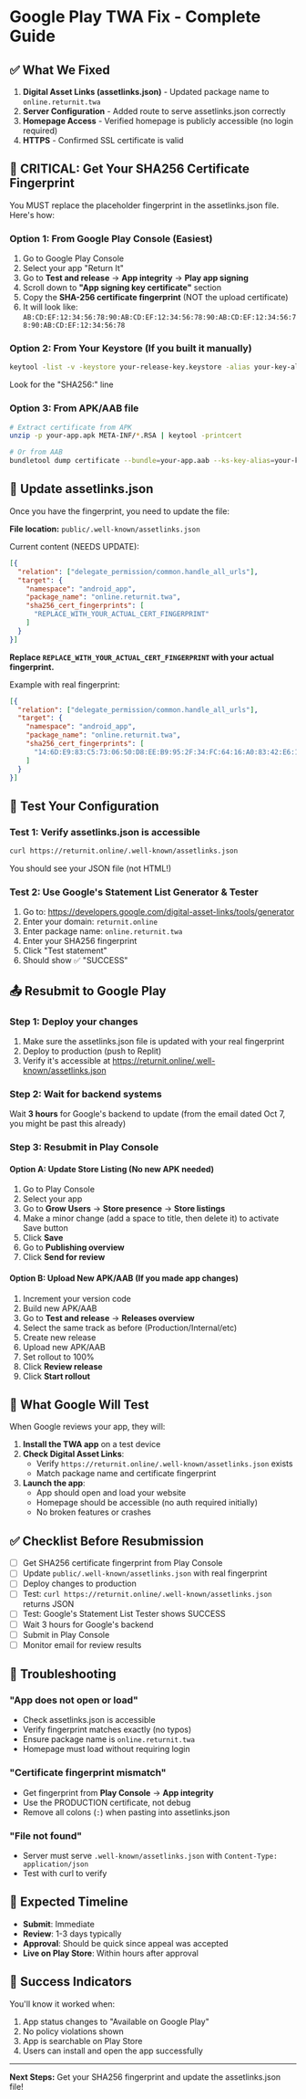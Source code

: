 # Google Play TWA Fix - Complete Guide

## ✅ What We Fixed

1. **Digital Asset Links (assetlinks.json)** - Updated package name to `online.returnit.twa`
2. **Server Configuration** - Added route to serve assetlinks.json correctly
3. **Homepage Access** - Verified homepage is publicly accessible (no login required)
4. **HTTPS** - Confirmed SSL certificate is valid

## 🔑 CRITICAL: Get Your SHA256 Certificate Fingerprint

You MUST replace the placeholder fingerprint in the assetlinks.json file. Here's how:

### Option 1: From Google Play Console (Easiest)
1. Go to Google Play Console
2. Select your app "Return It"
3. Go to **Test and release** → **App integrity** → **Play app signing**
4. Scroll down to **"App signing key certificate"** section
5. Copy the **SHA-256 certificate fingerprint** (NOT the upload certificate)
6. It will look like: `AB:CD:EF:12:34:56:78:90:AB:CD:EF:12:34:56:78:90:AB:CD:EF:12:34:56:78:90:AB:CD:EF:12:34:56:78`

### Option 2: From Your Keystore (If you built it manually)
```bash
keytool -list -v -keystore your-release-key.keystore -alias your-key-alias
```
Look for the "SHA256:" line

### Option 3: From APK/AAB file
```bash
# Extract certificate from APK
unzip -p your-app.apk META-INF/*.RSA | keytool -printcert

# Or from AAB
bundletool dump certificate --bundle=your-app.aab --ks-key-alias=your-key-alias
```

## 📝 Update assetlinks.json

Once you have the fingerprint, you need to update the file:

**File location:** `public/.well-known/assetlinks.json`

Current content (NEEDS UPDATE):
```json
[{
  "relation": ["delegate_permission/common.handle_all_urls"],
  "target": {
    "namespace": "android_app",
    "package_name": "online.returnit.twa",
    "sha256_cert_fingerprints": [
      "REPLACE_WITH_YOUR_ACTUAL_CERT_FINGERPRINT"
    ]
  }
}]
```

**Replace `REPLACE_WITH_YOUR_ACTUAL_CERT_FINGERPRINT` with your actual fingerprint.**

Example with real fingerprint:
```json
[{
  "relation": ["delegate_permission/common.handle_all_urls"],
  "target": {
    "namespace": "android_app",
    "package_name": "online.returnit.twa",
    "sha256_cert_fingerprints": [
      "14:6D:E9:83:C5:73:06:50:D8:EE:B9:95:2F:34:FC:64:16:A0:83:42:E6:1D:BE:A8:8A:04:96:B2:3F:CF:44:E5"
    ]
  }
}]
```

## 🧪 Test Your Configuration

### Test 1: Verify assetlinks.json is accessible
```bash
curl https://returnit.online/.well-known/assetlinks.json
```
You should see your JSON file (not HTML!)

### Test 2: Use Google's Statement List Generator & Tester
1. Go to: https://developers.google.com/digital-asset-links/tools/generator
2. Enter your domain: `returnit.online`
3. Enter package name: `online.returnit.twa`
4. Enter your SHA256 fingerprint
5. Click "Test statement"
6. Should show ✅ "SUCCESS"

## 📤 Resubmit to Google Play

### Step 1: Deploy your changes
1. Make sure the assetlinks.json file is updated with your real fingerprint
2. Deploy to production (push to Replit)
3. Verify it's accessible at https://returnit.online/.well-known/assetlinks.json

### Step 2: Wait for backend systems
Wait **3 hours** for Google's backend to update (from the email dated Oct 7, you might be past this already)

### Step 3: Resubmit in Play Console

#### Option A: Update Store Listing (No new APK needed)
1. Go to Play Console
2. Select your app
3. Go to **Grow Users** → **Store presence** → **Store listings**
4. Make a minor change (add a space to title, then delete it) to activate Save button
5. Click **Save**
6. Go to **Publishing overview**
7. Click **Send for review**

#### Option B: Upload New APK/AAB (If you made app changes)
1. Increment your version code
2. Build new APK/AAB
3. Go to **Test and release** → **Releases overview**
4. Select the same track as before (Production/Internal/etc)
5. Create new release
6. Upload new APK/AAB
7. Set rollout to 100%
8. Click **Review release**
9. Click **Start rollout**

## 🎯 What Google Will Test

When Google reviews your app, they will:

1. **Install the TWA app** on a test device
2. **Check Digital Asset Links**: 
   - Verify `https://returnit.online/.well-known/assetlinks.json` exists
   - Match package name and certificate fingerprint
3. **Launch the app**:
   - App should open and load your website
   - Homepage should be accessible (no auth required initially)
   - No broken features or crashes

## ✅ Checklist Before Resubmission

- [ ] Get SHA256 certificate fingerprint from Play Console
- [ ] Update `public/.well-known/assetlinks.json` with real fingerprint
- [ ] Deploy changes to production
- [ ] Test: `curl https://returnit.online/.well-known/assetlinks.json` returns JSON
- [ ] Test: Google's Statement List Tester shows SUCCESS
- [ ] Wait 3 hours for Google's backend
- [ ] Submit in Play Console
- [ ] Monitor email for review results

## 🐛 Troubleshooting

### "App does not open or load"
- Check assetlinks.json is accessible
- Verify fingerprint matches exactly (no typos)
- Ensure package name is `online.returnit.twa`
- Homepage must load without requiring login

### "Certificate fingerprint mismatch"
- Get fingerprint from **Play Console** → **App integrity**
- Use the PRODUCTION certificate, not debug
- Remove all colons (`:`) when pasting into assetlinks.json

### "File not found"
- Server must serve `.well-known/assetlinks.json` with `Content-Type: application/json`
- Test with curl to verify

## 📧 Expected Timeline

- **Submit**: Immediate
- **Review**: 1-3 days typically
- **Approval**: Should be quick since appeal was accepted
- **Live on Play Store**: Within hours after approval

## 🎉 Success Indicators

You'll know it worked when:
1. App status changes to "Available on Google Play"
2. No policy violations shown
3. App is searchable on Play Store
4. Users can install and open the app successfully

---

**Next Steps:** Get your SHA256 fingerprint and update the assetlinks.json file!
